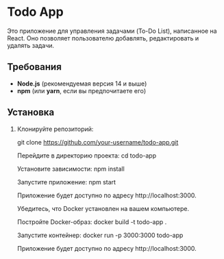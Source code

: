 # Todo App

Это приложение для управления задачами (To-Do List), написанное на React. Оно позволяет пользователю добавлять, редактировать и удалять задачи.

## Требования

- **Node.js** (рекомендуемая версия 14 и выше)
- **npm** (или **yarn**, если вы предпочитаете его)

## Установка

1. Клонируйте репозиторий:

   
   git clone https://github.com/your-username/todo-app.git

    Перейдите в директорию проекта:
    cd todo-app
    
    Установите зависимости:
    npm install
    
    Запустите приложение:
    npm start
    
    Приложение будет доступно по адресу http://localhost:3000.
    
    Убедитесь, что Docker установлен на вашем компьютере.
    
    Постройте Docker-образ:
    docker build -t todo-app .
    
    Запустите контейнер:
    docker run -p 3000:3000 todo-app
    
    Приложение будет доступно по адресу http://localhost:3000.